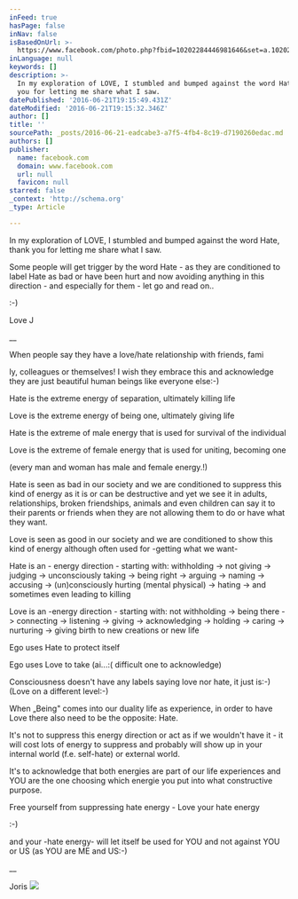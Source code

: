 ```yaml
---
inFeed: true
hasPage: false
inNav: false
isBasedOnUrl: >-
  https://www.facebook.com/photo.php?fbid=10202284446981646&set=a.10202284446861643.1073741830.1505191769&type=3&theater
inLanguage: null
keywords: []
description: >-
  In my exploration of LOVE, I stumbled and bumped against the word Hate, thank
  you for letting me share what I saw.
datePublished: '2016-06-21T19:15:49.431Z'
dateModified: '2016-06-21T19:15:32.346Z'
author: []
title: ''
sourcePath: _posts/2016-06-21-eadcabe3-a7f5-4fb4-8c19-d7190260edac.md
authors: []
publisher:
  name: facebook.com
  domain: www.facebook.com
  url: null
  favicon: null
starred: false
_context: 'http://schema.org'
_type: Article

---
```

In my exploration of LOVE, I stumbled and bumped against the word Hate, thank you for letting me share what I saw.

Some people will get trigger by the word Hate - as they are conditioned to label Hate as bad or have been hurt and now avoiding anything in this direction - and especially for them - let go and read on..

:-)

Love J

__

When people say they have a love/hate relationship with friends, fami

ly, colleagues or themselves! I wish they embrace this and acknowledge they are just beautiful human beings like everyone else:-)

Hate is the extreme energy of separation, ultimately killing life

Love is the extreme energy of being one, ultimately giving life

Hate is the extreme of male energy that is used for survival of the individual

Love is the extreme of female energy that is used for uniting, becoming one

(every man and woman has male and female energy.!)

Hate is seen as bad in our society and we are conditioned to suppress this kind of energy as it is or can be destructive and yet we see it in adults, relationships, broken friendships, animals and even children can say it to their parents or friends when they are not allowing them to do or have what they want.

Love is seen as good in our society and we are conditioned to show this kind of energy although often used for -getting what we want-

Hate is an - energy direction - starting with: withholding -\> not giving -\> judging -\> unconsciously taking -\> being right -\> arguing -\> naming -\> accusing -\> (un)consciously hurting (mental physical) -\> hating -\> and sometimes even leading to killing

Love is an -energy direction - starting with: not withholding -\> being there -\> connecting -\> listening -\> giving -\> acknowledging -\> holding -\> caring -\> nurturing -\> giving birth to new creations or new life

Ego uses Hate to protect itself

Ego uses Love to take (ai...:( difficult one to acknowledge)

Consciousness doesn't have any labels saying love nor hate, it just is:-) (Love on a different level:-)

When „Being" comes into our duality life as experience, in order to have Love there also need to be the opposite: Hate.

It's not to suppress this energy direction or act as if we wouldn't have it - it will cost lots of energy to suppress and probably will show up in your internal world (f.e. self-hate) or external world.

It's to acknowledge that both energies are part of our life experiences and YOU are the one choosing which energie you put into what constructive purpose.

Free yourself from suppressing hate energy - Love your hate energy

:-)

and your -hate energy- will let itself be used for YOU and not against YOU or US (as YOU are ME and US:-)

__

Joris
![](https://scontent-ams3-1.xx.fbcdn.net/v/t1.0-9/10276985_10202284446981646_9134791587762144847_n.jpg?oh=c46ca3887162be9ce30e01a92bb46213&oe=57D846F9)